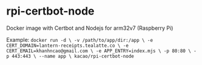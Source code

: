 # rpi-certbot-node
Docker image with Certbot and Nodejs for arm32v7 (Raspberry Pi)

Example:
`
docker run -d \
  -v /path/to/app/dir:/app \
  -e CERT_DOMAIN=lantern-receipts.tealatte.co \
  -e CERT_EMAIL=khanhncao@gmail.com \
  -e APP_ENTRY=index.mjs \
  -p 80:80 \
  -p 443:443 \
  --name app \
  kacao/rpi-certbot-node
`
